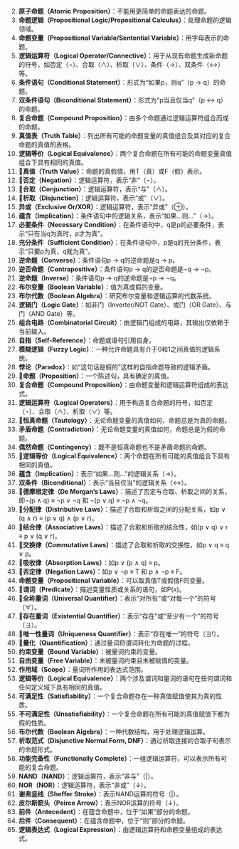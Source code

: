 
2. **原子命题（Atomic Proposition）**：不能用更简单的命题表达的命题。
3. **命题逻辑（Propositional Logic/Propositional Calculus）**：处理命题的逻辑领域。
4. **命题变量（Propositional Variable/Sentential Variable）**：用字母表示的命题。
5. **逻辑运算符（Logical Operator/Connective）**：用于从现有命题生成新命题的符号，如否定（¬）、合取（∧）、析取（∨）、条件（→）、双条件（↔）等。
6. **条件语句（Conditional Statement）**：形式为“如果p，则q”（p → q）的命题。
7. **双条件语句（Biconditional Statement）**：形式为“p当且仅当q”（p ↔ q）的命题。
8. **复合命题（Compound Proposition）**：由多个命题通过逻辑运算符组合而成的命题。
11. **真值表（Truth Table）**：列出所有可能的命题变量的真值组合及其对应的复合命题的真值的表格。
12. **逻辑等价（Logical Equivalence）**：两个复合命题在所有可能的命题变量真值组合下具有相同的真值。
1. 🤲**真值（Truth Value）**：命题的真假值，用T（真）或F（假）表示。
2. 🤲**否定（Negation）**：逻辑运算符，表示“非”（¬）。
3. 🤲**合取（Conjunction）**：逻辑运算符，表示“与”（∧）。
4. 🤲**析取（Disjunction）**：逻辑运算符，表示“或”（∨）。
5. **异或（Exclusive Or/XOR）**：逻辑运算符，表示“异或”（⊕）。
6. **蕴含（Implication）**：条件语句中的逻辑关系，表示“如果…则…”（→）。
7. **必要条件（Necessary Condition）**：在条件语句中，q是p的必要条件，表示“只有当q为真时，p才为真”。
8. **充分条件（Sufficient Condition）**：在条件语句中，p是q的充分条件，表示“只要p为真，q就为真”。
9. **逆命题（Converse）**：条件语句p → q的逆命题是q → p。
10. **逆否命题（Contrapositive）**：条件语句p → q的逆否命题是¬q → ¬p。
11. **逆命题（Inverse）**：条件语句p → q的逆命题是¬p → ¬q。
12. **布尔变量（Boolean Variable）**：值为真或假的变量。
13. **布尔代数（Boolean Algebra）**：研究布尔变量和逻辑运算的代数系统。
15. **逻辑门（Logic Gate）**：如非门（Inverter/NOT Gate）、或门（OR Gate）、与门（AND Gate）等。
16. **组合电路（Combinatorial Circuit）**：由逻辑门组成的电路，其输出仅依赖于当前输入。
20. **自指（Self-Reference）**：命题或语句引用自身。
22. **模糊逻辑（Fuzzy Logic）**：一种允许命题具有介于0和1之间真值的逻辑系统。
23. **悖论（Paradox）**：如“这句话是假的”这样的自指命题导致的逻辑矛盾。
1. 🤲**命题（Proposition）**：一个陈述句，具有确定的真值。
2. **复合命题（Compound Proposition）**：由命题变量和逻辑运算符组成的表达式。
3. **逻辑运算符（Logical Operators）**：用于构造复合命题的符号，如否定（¬）、合取（∧）、析取（∨）等。
5. 🤲**恒真命题（Tautology）**：无论命题变量的真值如何，命题总是为真的命题。
6. **矛盾命题（Contradiction）**：无论命题变量的真值如何，命题总是为假的命题。
7. **偶然命题（Contingency）**：既不是恒真命题也不是矛盾命题的命题。
8. 🤲**逻辑等价（Logical Equivalence）**：两个命题在所有可能的真值组合下具有相同的真值。
9. **蕴含（Implication）**：表示“如果…则…”的逻辑关系（→）。
10. **双条件（Biconditional）**：表示“当且仅当”的逻辑关系（↔）。
11. 🤲**德摩根定律（De Morgan’s Laws）**：描述了否定与合取、析取之间的关系，即¬(p ∧ q) ≡ ¬p ∨ ¬q 和 ¬(p ∨ q) ≡ ¬p ∧ ¬q。
12. 🤲**分配律（Distributive Laws）**：描述了合取和析取之间的分配关系，如p ∨ (q ∧ r) ≡ (p ∨ q) ∧ (p ∨ r)。
13. 🤲**结合律（Associative Laws）**：描述了合取和析取的结合性，如(p ∨ q) ∨ r ≡ p ∨ (q ∨ r)。
14. 🤲**交换律（Commutative Laws）**：描述了合取和析取的交换性，如p ∨ q ≡ q ∨ p。
15. 🤲**吸收律（Absorption Laws）**：如p ∨ (p ∧ q) ≡ p。
16. 🤲**否定律（Negation Laws）**：如p ∨ ¬p ≡ T 和 p ∧ ¬p ≡ F。
17. **命题变量（Propositional Variable）**：可以取真值T或假值F的变量。
1. 🤲**谓词（Predicate）**：描述变量性质或关系的语句，如P(x)。
2. 🤲**全称量词（Universal Quantifier）**：表示“对所有”或“对每一个”的符号（∀）。
3. 🤲**存在量词（Existential Quantifier）**：表示“存在”或“至少有一个”的符号（∃）。
4. 🤲**唯一性量词（Uniqueness Quantifier）**：表示“存在唯一”的符号（∃!）。
5. 🤲**量化（Quantiﬁcation）**：通过量词将谓词转化为命题的过程。
6. **约束变量（Bound Variable）**：被量词约束的变量。
7. **自由变量（Free Variable）**：未被量词约束且未被赋值的变量。
8. **作用域（Scope）**：量词所作用的表达式范围。
9. **逻辑等价（Logical Equivalence）**：两个涉及谓词和量词的语句在任何谓词和任何定义域下具有相同的真值。
1. **可满足性（Satisﬁability）**：一个复合命题存在一种真值赋值使其为真的性质。
2. **不可满足性（Unsatisﬁability）**：一个复合命题在所有可能的真值赋值下都为假的性质。
3. **布尔代数（Boolean Algebra）**：一种代数结构，用于处理逻辑运算。
4. **析取范式（Disjunctive Normal Form, DNF）**：通过析取连接的合取子句表示的命题形式。
5. **功能完备性（Functionally Complete）**：一组逻辑运算符，可以表示所有可能的复合命题。
6. **NAND（NAND）**：逻辑运算符，表示“非与”（|）。
7. **NOR（NOR）**：逻辑运算符，表示“非或”（↓）。
8. **谢弗竖线（Sheﬀer Stroke）**：表示NAND运算的符号（|）。
9. **皮尔斯箭头（Peirce Arrow）**：表示NOR运算的符号（↓）。
10. **前件（Antecedent）**：在蕴含命题中，位于“如果”部分的命题。
11. **后件（Consequent）**：在蕴含命题中，位于“则”部分的命题。
12. **逻辑表达式（Logical Expression）**：由逻辑运算符和命题变量组成的表达式。